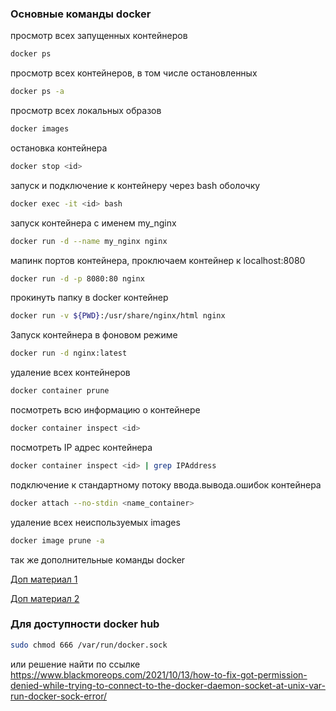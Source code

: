 ### Основные команды docker

просмотр всех запущенных контейнеров

```bash
docker ps
```

просмотр всех контейнеров, в том числе остановленных

```bash
docker ps -a
```

просмотр всех локальных образов

```bash
docker images
```

остановка контейнера

```bash
docker stop <id>
```

запуск и подключение к контейнеру через bash оболочку
```bash
docker exec -it <id> bash
```

запуск контейнера с именем my_nginx

```bash
docker run -d --name my_nginx nginx
```

мапинк портов контейнера, проключаем контейнер к localhost:8080

```bash
docker run -d -p 8080:80 nginx
```

прокинуть папку в docker контейнер

```bash
docker run -v ${PWD}:/usr/share/nginx/html nginx
```

Запуск контейнера в фоновом режиме
```bash
docker run -d nginx:latest
```

удаление всех контейнеров

```bash
docker container prune
```

посмотреть всю информацию о контейнере

```bash
docker container inspect <id>
```

посмотреть IP адрес контейнера

```bash
docker container inspect <id> | grep IPAddress
```

подключение к стандартному потоку ввода.вывода.ошибок контейнера

```bash
docker attach --no-stdin <name_container>
```

удаление всех неиспользуемых images

```bash
docker image prune -a
```

так же дополнительные команды docker

[Доп материал 1](https://for-each.dev/lessons/b/-ops-docker-attach-detach-container)

[Доп материал 2](https://www.linuxshop.ru/articles/a26710824-osnovnye_komandy_dlya_docker)

### Для доступности docker hub

```bash
sudo chmod 666 /var/run/docker.sock
```

или решение найти по ссылке https://www.blackmoreops.com/2021/10/13/how-to-fix-got-permission-denied-while-trying-to-connect-to-the-docker-daemon-socket-at-unix-var-run-docker-sock-error/
